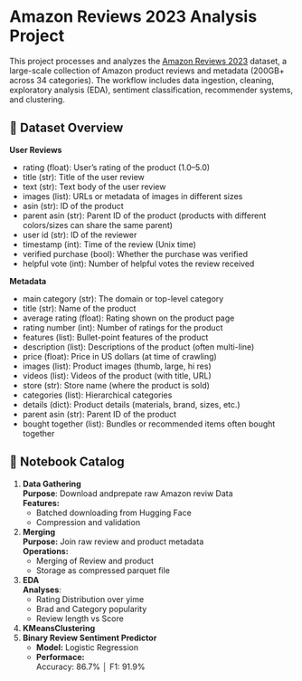 # Amazon Reviews 2023 Analysis Project

This project processes and analyzes the [Amazon Reviews 2023](https://huggingface.co/datasets/McAuley-Lab/Amazon-Reviews-2023) dataset, a large-scale collection of Amazon product reviews and metadata (200GB+ across 34 categories). The workflow includes data ingestion, cleaning, exploratory analysis (EDA), sentiment classification, recommender systems, and clustering.

## 📁  Dataset Overview
**User Reviews**
- rating (float): User’s rating of the product (1.0–5.0)
- title (str): Title of the user review
- text (str): Text body of the user review
- images (list): URLs or metadata of images in different sizes
- asin (str): ID of the product
- parent asin (str): Parent ID of the product (products with different colors/sizes can share the same parent)
- user id (str): ID of the reviewer
- timestamp (int): Time of the review (Unix time)
- verified purchase (bool): Whether the purchase was verified
- helpful vote (int): Number of helpful votes the review received

**Metadata**
- main category (str): The domain or top-level category
- title (str): Name of the product
- average rating (float): Rating shown on the product page
- rating number (int): Number of ratings for the product
- features (list): Bullet-point features of the product
- description (list): Descriptions of the product (often multi-line)
- price (float): Price in US dollars (at time of crawling)
- images (list): Product images (thumb, large, hi res)
- videos (list): Videos of the product (with title, URL)
- store (str): Store name (where the product is sold)
- categories (list): Hierarchical categories
- details (dict): Product details (materials, brand, sizes, etc.)
- parent asin (str): Parent ID of the product
- bought together (list): Bundles or recommended items often bought together

## 📓 Notebook Catalog
1. **Data Gathering**\
   **Purpose**: Download andprepate raw Amazon reviw Data\
   **Features:**
     * Batched downloading from Hugging Face
     * Compression and validation
2. **Merging**\
   **Purpose:** Join raw review and product metadata\
   **Operations:**
     * Merging of Review and product
     * Storage as compressed parquet file
3. **EDA** \
   **Analyses**:
     * Rating Distribution over yime
     * Brad and Category popularity
     * Review length vs Score 
4. **KMeansClustering**
5. **Binary Review Sentiment Predictor**
   * **Model:** Logistic Regression
   * **Performace:**\
   Accuracy: 86.7% │ F1: 91.9% 
